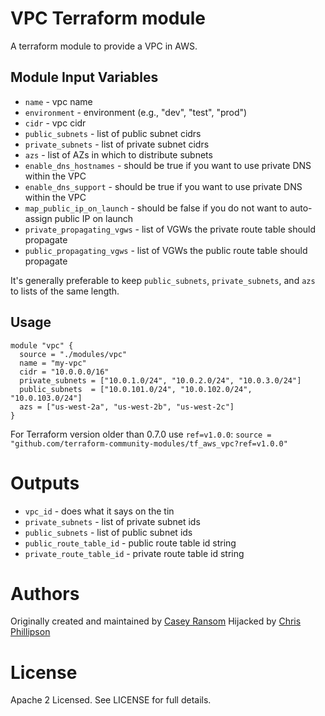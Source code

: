 VPC Terraform module
===========

A terraform module to provide a VPC in AWS.


Module Input Variables
----------------------

- `name` - vpc name
- `environment` - environment (e.g., "dev", "test", "prod")
- `cidr` - vpc cidr
- `public_subnets` - list of public subnet cidrs
- `private_subnets` - list of private subnet cidrs
- `azs` - list of AZs in which to distribute subnets
- `enable_dns_hostnames` - should be true if you want to use private DNS within the VPC
- `enable_dns_support` - should be true if you want to use private DNS within the VPC
- `map_public_ip_on_launch` - should be false if you do not want to auto-assign public IP on launch
- `private_propagating_vgws` - list of VGWs the private route table should propagate
- `public_propagating_vgws` - list of VGWs the public route table should propagate

It's generally preferable to keep `public_subnets`, `private_subnets`, and
`azs` to lists of the same length.

Usage
-----

```hcl
module "vpc" {
  source = "./modules/vpc"
  name = "my-vpc"
  cidr = "10.0.0.0/16"
  private_subnets = ["10.0.1.0/24", "10.0.2.0/24", "10.0.3.0/24"]
  public_subnets  = ["10.0.101.0/24", "10.0.102.0/24", "10.0.103.0/24"]
  azs = ["us-west-2a", "us-west-2b", "us-west-2c"]
}
```

For Terraform version older than 0.7.0 use `ref=v1.0.0`:
`source = "github.com/terraform-community-modules/tf_aws_vpc?ref=v1.0.0"`

Outputs
=======

 - `vpc_id` - does what it says on the tin
 - `private_subnets` - list of private subnet ids
 - `public_subnets` - list of public subnet ids
 - `public_route_table_id` - public route table id string
 - `private_route_table_id` - private route table id string

Authors
=======

Originally created and maintained by [Casey Ransom](https://github.com/cransom)
Hijacked by [Chris Phillipson](https://github.com/fastnsilver)

License
=======

Apache 2 Licensed. See LICENSE for full details.